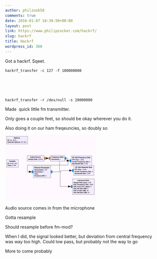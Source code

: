 ```yaml
---
author: philzook58
comments: true
date: 2016-01-07 18:39:50+00:00
layout: post
link: https://www.philipzucker.com/hackrf/
slug: hackrf
title: Hackrf
wordpress_id: 360
---
```


Got a hackrf. Sqeet.

    
    hackrf_transfer -c 127 -f 100000000




    
    hackrf_transfer -r /dev/null -s 20000000


Made  quick little fm transmitter.

Only goes a couple feet, so should be okay wherever you do it.

Also doing it on our ham freqeuncies, so doubly so

[![fm_transmit.grc](/assets/fm_transmit.grc_-e1451969173854-300x213.png)](/assets/fm_transmit.grc_.png)

Audio source comes in from the microphone

Gotta resample

Should resample before fm-mod?

When I did, the signal looked better, but deviation from central frequency was way too high. Could low pass, but probably not the way to go

More to come probably


